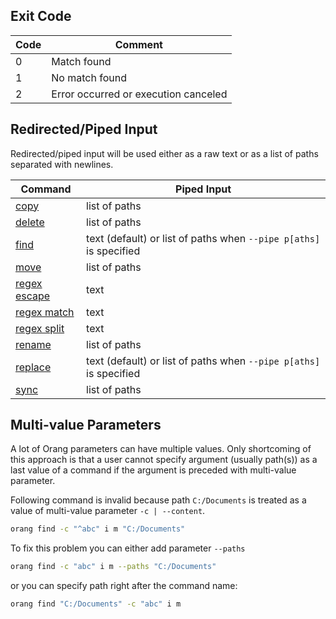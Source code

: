 ﻿ ## Exit Code

Code | Comment
--- | ---
0 | Match found
1 | No match found
2 | Error occurred or execution canceled

## Redirected/Piped Input

Redirected/piped input will be used either as a raw text or as a list of paths separated with newlines.

Command | Piped Input
--- | ---
[copy](commands/copy) | list of paths
[delete](commands/delete) | list of paths
[find](commands/find) | text (default) or list of paths when `--pipe p[aths]` is specified
[move](commands/move) | list of paths
[regex escape](commands/regex-escape) | text
[regex match](commands/regex-match) | text
[regex split](commands/regex-split) | text
[rename](commands/rename) | list of paths
[replace](commands/replace) | text (default) or list of paths when `--pipe p[aths]` is specified
[sync](commands/sync) | list of paths

## Multi-value Parameters

A lot of Orang parameters can have multiple values. Only shortcoming of this approach is that
a user cannot specify argument (usually path(s)) as a last value of a command
if the argument is preceded with multi-value parameter.

Following command is invalid because path `C:/Documents` is treated as a value of multi-value parameter `-c | --content`.
```sh
orang find -c "^abc" i m "C:/Documents"
```

To fix this problem you can either add parameter `--paths`
```sh
orang find -c "abc" i m --paths "C:/Documents"
```

or you can specify path right after the command name:

```sh
orang find "C:/Documents" -c "abc" i m
```
